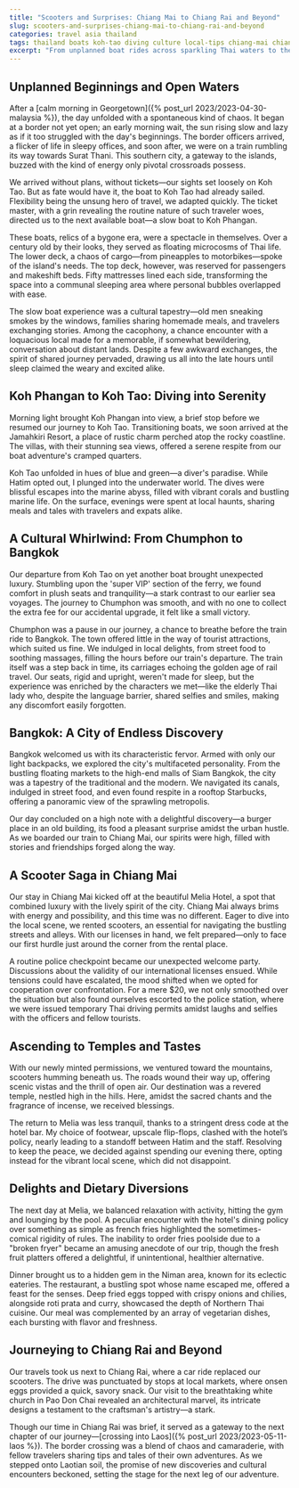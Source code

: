 ```yaml
---
title: "Scooters and Surprises: Chiang Mai to Chiang Rai and Beyond"
slug: scooters-and-surprises-chiang-mai-to-chiang-rai-and-beyond
categories: travel asia thailand
tags: thailand boats koh-tao diving culture local-tips chiang-mai chiang-rai laos adventure culture scooters temples
excerpt: "From unplanned boat rides across sparkling Thai waters to the haphazard delights of Bangkok's bustling streets, our journey through Thailand was nothing short of an adventure. Strangers, night boats, and the vibrant life at sea set the stage for an unforgettable voyage."
---
```


## Unplanned Beginnings and Open Waters

After a [calm morning in Georgetown]({% post_url 2023/2023-04-30-malaysia %}), the day unfolded with a spontaneous kind of chaos. It began at a border not yet open; an early morning wait, the sun rising slow and lazy as if it too struggled with the day's beginnings. The border officers arrived, a flicker of life in sleepy offices, and soon after, we were on a train rumbling its way towards Surat Thani. This southern city, a gateway to the islands, buzzed with the kind of energy only pivotal crossroads possess.

We arrived without plans, without tickets—our sights set loosely on Koh Tao. But as fate would have it, the boat to Koh Tao had already sailed. Flexibility being the unsung hero of travel, we adapted quickly. The ticket master, with a grin revealing the routine nature of such traveler woes, directed us to the next available boat—a slow boat to Koh Phangan.

These boats, relics of a bygone era, were a spectacle in themselves. Over a century old by their looks, they served as floating microcosms of Thai life. The lower deck, a chaos of cargo—from pineapples to motorbikes—spoke of the island's needs. The top deck, however, was reserved for passengers and makeshift beds. Fifty mattresses lined each side, transforming the space into a communal sleeping area where personal bubbles overlapped with ease.

The slow boat experience was a cultural tapestry—old men sneaking smokes by the windows, families sharing homemade meals, and travelers exchanging stories. Among the cacophony, a chance encounter with a loquacious local made for a memorable, if somewhat bewildering, conversation about distant lands. Despite a few awkward exchanges, the spirit of shared journey pervaded, drawing us all into the late hours until sleep claimed the weary and excited alike.

## Koh Phangan to Koh Tao: Diving into Serenity

Morning light brought Koh Phangan into view, a brief stop before we resumed our journey to Koh Tao. Transitioning boats, we soon arrived at the Jamahkiri Resort, a place of rustic charm perched atop the rocky coastline. The villas, with their stunning sea views, offered a serene respite from our boat adventure's cramped quarters.

Koh Tao unfolded in hues of blue and green—a diver's paradise. While Hatim opted out, I plunged into the underwater world. The dives were blissful escapes into the marine abyss, filled with vibrant corals and bustling marine life. On the surface, evenings were spent at local haunts, sharing meals and tales with travelers and expats alike.

## A Cultural Whirlwind: From Chumphon to Bangkok

Our departure from Koh Tao on yet another boat brought unexpected luxury. Stumbling upon the 'super VIP' section of the ferry, we found comfort in plush seats and tranquility—a stark contrast to our earlier sea voyages. The journey to Chumphon was smooth, and with no one to collect the extra fee for our accidental upgrade, it felt like a small victory.

Chumphon was a pause in our journey, a chance to breathe before the train ride to Bangkok. The town offered little in the way of tourist attractions, which suited us fine. We indulged in local delights, from street food to soothing massages, filling the hours before our train's departure. The train itself was a step back in time, its carriages echoing the golden age of rail travel. Our seats, rigid and upright, weren't made for sleep, but the experience was enriched by the characters we met—like the elderly Thai lady who, despite the language barrier, shared selfies and smiles, making any discomfort easily forgotten.

## Bangkok: A City of Endless Discovery

Bangkok welcomed us with its characteristic fervor. Armed with only our light backpacks, we explored the city's multifaceted personality. From the bustling floating markets to the high-end malls of Siam Bangkok, the city was a tapestry of the traditional and the modern. We navigated its canals, indulged in street food, and even found respite in a rooftop Starbucks, offering a panoramic view of the sprawling metropolis.

Our day concluded on a high note with a delightful discovery—a burger place in an old building, its food a pleasant surprise amidst the urban hustle. As we boarded our train to Chiang Mai, our spirits were high, filled with stories and friendships forged along the way.

## A Scooter Saga in Chiang Mai

Our stay in Chiang Mai kicked off at the beautiful Melia Hotel, a spot that combined luxury with the lively spirit of the city. Chiang Mai always brims with energy and possibility, and this time was no different. Eager to dive into the local scene, we rented scooters, an essential for navigating the bustling streets and alleys. With our licenses in hand, we felt prepared—only to face our first hurdle just around the corner from the rental place.

A routine police checkpoint became our unexpected welcome party. Discussions about the validity of our international licenses ensued. While tensions could have escalated, the mood shifted when we opted for cooperation over confrontation. For a mere $20, we not only smoothed over the situation but also found ourselves escorted to the police station, where we were issued temporary Thai driving permits amidst laughs and selfies with the officers and fellow tourists.

## Ascending to Temples and Tastes

With our newly minted permissions, we ventured toward the mountains, scooters humming beneath us. The roads wound their way up, offering scenic vistas and the thrill of open air. Our destination was a revered temple, nestled high in the hills. Here, amidst the sacred chants and the fragrance of incense, we received blessings.

The return to Melia was less tranquil, thanks to a stringent dress code at the hotel bar. My choice of footwear, upscale flip-flops, clashed with the hotel’s policy, nearly leading to a standoff between Hatim and the staff. Resolving to keep the peace, we decided against spending our evening there, opting instead for the vibrant local scene, which did not disappoint.

## Delights and Dietary Diversions

The next day at Melia, we balanced relaxation with activity, hitting the gym and lounging by the pool. A peculiar encounter with the hotel's dining policy over something as simple as french fries highlighted the sometimes-comical rigidity of rules. The inability to order fries poolside due to a "broken fryer" became an amusing anecdote of our trip, though the fresh fruit platters offered a delightful, if unintentional, healthier alternative.

Dinner brought us to a hidden gem in the Niman area, known for its eclectic eateries. The restaurant, a bustling spot whose name escaped me, offered a feast for the senses. Deep fried eggs topped with crispy onions and chilies, alongside roti prata and curry, showcased the depth of Northern Thai cuisine. Our meal was complemented by an array of vegetarian dishes, each bursting with flavor and freshness.

## Journeying to Chiang Rai and Beyond

Our travels took us next to Chiang Rai, where a car ride replaced our scooters. The drive was punctuated by stops at local markets, where onsen eggs provided a quick, savory snack. Our visit to the breathtaking white church in Pao Don Chai revealed an architectural marvel, its intricate designs a testament to the craftsman's artistry—a stark.

Though our time in Chiang Rai was brief, it served as a gateway to the next chapter of our journey—[crossing into Laos]({% post_url 2023/2023-05-11-laos %}). The border crossing was a blend of chaos and camaraderie, with fellow travelers sharing tips and tales of their own adventures. As we stepped onto Laotian soil, the promise of new discoveries and cultural encounters beckoned, setting the stage for the next leg of our adventure.
